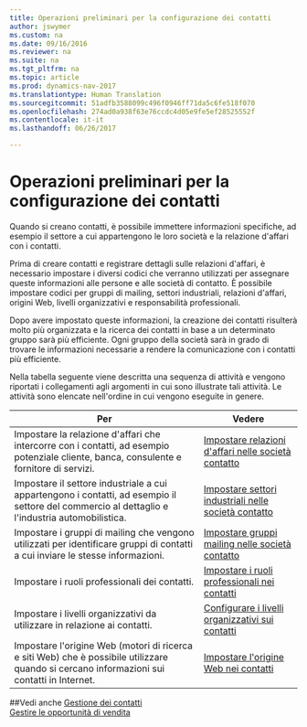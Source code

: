 ```yaml
---
title: Operazioni preliminari per la configurazione dei contatti
author: jswymer
ms.custom: na
ms.date: 09/16/2016
ms.reviewer: na
ms.suite: na
ms.tgt_pltfrm: na
ms.topic: article
ms.prod: dynamics-nav-2017
ms.translationtype: Human Translation
ms.sourcegitcommit: 51adfb3588099c496f0946ff71da5c6fe518f070
ms.openlocfilehash: 274ad0a938f63e76ccdc4d05e9fe5ef28525552f
ms.contentlocale: it-it
ms.lasthandoff: 06/26/2017

---
```

# <a name="prepare-for-setting-up-contacts"></a>Operazioni preliminari per la configurazione dei contatti
Quando si creano contatti, è possibile immettere informazioni specifiche, ad esempio il settore a cui appartengono le loro società e la relazione d'affari con i contatti.

Prima di creare contatti e registrare dettagli sulle relazioni d'affari, è necessario impostare i diversi codici che verranno utilizzati per assegnare queste informazioni alle persone e alle società di contatto. È possibile impostare codici per gruppi di mailing, settori industriali, relazioni d'affari, origini Web, livelli organizzativi e responsabilità professionali.

Dopo avere impostato queste informazioni, la creazione dei contatti risulterà molto più organizzata e la ricerca dei contatti in base a un determinato gruppo sarà più efficiente. Ogni gruppo della società sarà in grado di trovare le informazioni necessarie a rendere la comunicazione con i contatti più efficiente.

Nella tabella seguente viene descritta una sequenza di attività e vengono riportati i collegamenti agli argomenti in cui sono illustrate tali attività. Le attività sono elencate nell'ordine in cui vengono eseguite in genere.

|Per |Vedere |
|---|----|
|Impostare la relazione d'affari che intercorre con i contatti, ad esempio potenziale cliente, banca, consulente e fornitore di servizi.|[Impostare relazioni d'affari nelle società contatto](marketing-business-relations.md)|
|Impostare il settore industriale a cui appartengono i contatti, ad esempio il settore del commercio al dettaglio e l'industria automobilistica.|[Impostare settori industriali nelle società contatto](marketing-industry-groups.md)|
|Impostare i gruppi di mailing che vengono utilizzati per identificare gruppi di contatti a cui inviare le stesse informazioni.|[Impostare gruppi mailing nelle società contatto](marketing-mailing-groups.md)|
|Impostare i ruoli professionali dei contatti.|[Impostare i ruoli professionali nei contatti](marketing-job-responsibilities.md)|
|Impostare i livelli organizzativi da utilizzare in relazione ai contatti.|[Configurare i livelli organizzativi sui contatti](marketing-organizational-levels.md)|
|Impostare l'origine Web (motori di ricerca e siti Web) che è possibile utilizzare quando si cercano informazioni sui contatti in Internet.|[Impostare l'origine Web nei contatti](marketing-web-sources.md)|

##<a name="see-also"></a>Vedi anche
[Gestione dei contatti](marketing-contacts.md)  
[Gestire le opportunità di vendita](marketing-manage-sales-opportunities.md)

